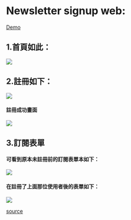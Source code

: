 # Newsletter signup web:
[Demo](https://fast-scrubland-63896.herokuapp.com)

## 1.首頁如此：
![](https://i.imgur.com/ocVUzMP.png)

## 2.註冊如下：
![](https://i.imgur.com/Jedk0Cu.png)
#### 註冊成功畫面
![](https://i.imgur.com/YOzFRPD.png)

## 3.訂閱表單
#### 可看到原本未註冊前的訂閱表單本如下：
![](https://i.imgur.com/SkfVBv9.png)
#### 在註冊了上面那位使用者後的表單如下：

![](https://i.imgur.com/SbMZmQM.png)


[source](https://www.udemy.com/course/the-complete-web-development-bootcamp/learn/lecture/18125153#questions)